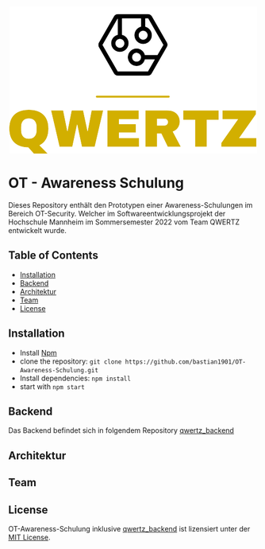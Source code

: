 <div align="center">

![alt Logo](src/Resources/logo_small.png)


</div>

# OT - Awareness Schulung

Dieses Repository enthält den Prototypen einer Awareness-Schulungen im Bereich OT-Security. Welcher im
Softwareentwicklungsprojekt der Hochschule Mannheim im Sommersemester 2022 vom Team QWERTZ entwickelt wurde.

## Table of Contents

- [Installation](#Installation)
- [Backend](https://github.com/bastian1901/qwertz_backend.git)
- [Architektur](#Architektur)
- [Team](#Team)
- [License](#License)

## Installation

- Install [Npm](https://nodejs.org/en/download/)
- clone the repository: ```git clone https://github.com/bastian1901/OT-Awareness-Schulung.git```
- Install dependencies: ```npm install```
- start with ```npm start```

## Backend

Das Backend befindet sich in folgendem Repository [qwertz_backend](https://github.com/bastian1901/qwertz_backend.git)

## Architektur

## Team


## License

OT-Awareness-Schulung inklusive [qwertz_backend](#Backend) ist lizensiert unter
der [MIT License](https://github.com/bastian1901/qwertz/blob/master/LICENSE).

